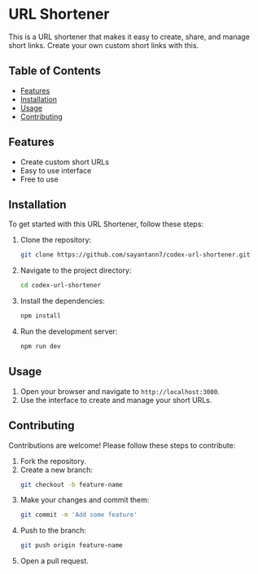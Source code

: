 # URL Shortener

This is a URL shortener that makes it easy to create, share, and manage short links. Create your own custom short links with this.

## Table of Contents

- [Features](#features)
- [Installation](#installation)
- [Usage](#usage)
- [Contributing](#contributing)

## Features

- Create custom short URLs
- Easy to use interface
- Free to use

## Installation

To get started with this URL Shortener, follow these steps:

1. Clone the repository:
    ```bash
    git clone https://github.com/sayantann7/codex-url-shortener.git
    ```
2. Navigate to the project directory:
    ```bash
    cd codex-url-shortener
    ```
3. Install the dependencies:
    ```bash
    npm install
    ```
4. Run the development server:
    ```bash
    npm run dev
    ```

## Usage

1. Open your browser and navigate to `http://localhost:3000`.
2. Use the interface to create and manage your short URLs.

## Contributing

Contributions are welcome! Please follow these steps to contribute:

1. Fork the repository.
2. Create a new branch:
    ```bash
    git checkout -b feature-name
    ```
3. Make your changes and commit them:
    ```bash
    git commit -m 'Add some feature'
    ```
4. Push to the branch:
    ```bash
    git push origin feature-name
    ```
5. Open a pull request.